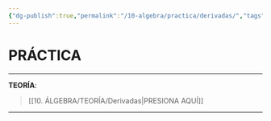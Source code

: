 ```yaml
---
{"dg-publish":true,"permalink":"/10-algebra/practica/derivadas/","tags":["Álgebra","Práctica","UNI","Incompleto"]}
---
```


# PRÁCTICA
---
**TEORÍA**:
>[[10. ÁLGEBRA/TEORÍA/Derivadas\|PRESIONA AQUÍ]]

---

